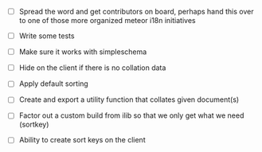 - [ ] Spread the word and get contributors on board, perhaps hand this over to
      one of those more organized meteor i18n initiatives
- [ ] Write some tests
- [ ] Make sure it works with simpleschema
- [ ] Hide on the client if there is no collation data
- [ ] Apply default sorting
- [ ] Create and export a utility function that collates given document(s)
- [ ] Factor out a custom build from ilib so that we only get what we need (sortkey)
- [ ] Ability to create sort keys on the client

